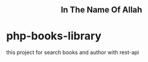 
<h2 align="center" >In The Name Of Allah</h2>

# php-books-library
this project for search books and author with rest-api
